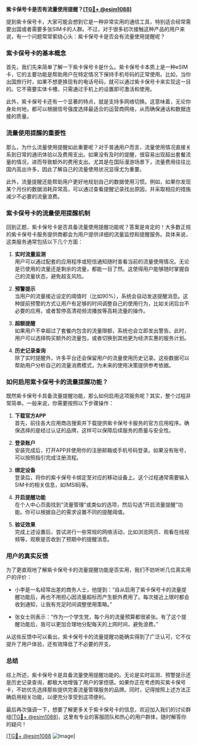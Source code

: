 **紫卡保号卡是否有流量使用提醒？[[TG💪+ @esim1088](https://t.me/s/esim1088)]**

提到紫卡保号卡，大家可能会想到它是一种非常实用的通信工具，特别适合经常需要出国或者需要多张SIM卡的人群。不过，对于很多初次接触这种产品的用户来说，有一个问题常常萦绕心头：紫卡保号卡是否会有流量使用提醒呢？

### 紫卡保号卡的基本概念

首先，我们先来简单了解一下紫卡保号卡是什么。紫卡保号卡本质上是一种eSIM卡，它的主要功能是帮助用户在特定情况下保持手机号码的正常使用。比如，当你出国旅行时，如果不想更换现有的电话号码，就可以通过紫卡保号卡来实现这一目的。它不需要实体卡槽，只需通过手机上的设置即可激活和使用。

此外，紫卡保号卡还有一个显著的特点，就是支持多网络切换。这意味着，无论你身处何地，都可以根据信号强度选择最适合的运营商网络，从而确保通话和数据连接的质量。

### 流量使用提醒的重要性

那么，为什么流量使用提醒如此重要呢？对于普通用户而言，流量使用情况直接关系到日常的通讯体验以及费用支出。如果没有及时的提醒，很容易出现超出套餐流量的情况，进而导致额外的费用支出。尤其是在国际漫游场景下，流量费用往往比国内高出许多，因此了解自己的流量使用状况显得尤为重要。

此外，流量提醒还能帮助用户更好地规划自己的数据使用习惯。例如，如果你发现某个月份的数据消耗异常高，可以通过查看提醒记录找出原因，并采取相应的措施减少不必要的流量浪费。

### 紫卡保号卡的流量使用提醒机制

回到正题，紫卡保号卡是否具备流量使用提醒功能呢？答案是肯定的！大多数正规的紫卡保号卡服务提供商都会为用户提供详细的流量监控和提醒服务。具体来说，这类服务通常包括以下几个方面：

1. **实时流量监测**  
   用户可以通过配套的应用程序或短信通知随时查看当前的流量使用情况。无论是已使用的流量还是剩余的流量，都能一目了然。这使得用户能够随时掌握自己的流量状态，避免超支风险。

2. **预警提示**  
   当用户的流量接近设定的阈值时（比如90%），系统会自动发送提醒消息。这种提前预警的方式让用户有足够的时间调整自己的使用行为，比如关闭后台不必要的应用，或者暂停高清视频流播放等高耗流量的操作。

3. **超额提醒**  
   如果用户不幸超过了套餐内包含的流量限额，系统也会立即发出警告。此时，用户可以选择购买额外的流量包，或者切换到其他更为经济实惠的服务计划。

4. **历史记录查询**  
   除了实时提醒外，许多平台还会保留用户的流量使用历史记录。这些数据可以帮助用户分析自己的流量消费模式，为未来的使用决策提供参考依据。

### 如何启用紫卡保号卡的流量提醒功能？

既然紫卡保号卡具备流量提醒功能，那么如何启用这项服务呢？其实，整个过程非常简单。一般来说，你需要按照以下步骤操作：

1. **下载官方APP**  
   首先，前往各大应用商店搜索并下载提供紫卡保号卡服务的官方应用程序。确保选择的是经过认证的品牌，这样可以保障后续服务的质量与安全性。

2. **登录账户**  
   安装完成后，打开APP并使用你的注册邮箱或手机号码登录。如果没有账号，可以按照指引完成注册流程。

3. **绑定设备**  
   登录后，将你的紫卡保号卡绑定至对应的移动设备上。这个过程通常需要输入SIM卡的相关信息，如IMSI码等。

4. **开启提醒功能**  
   在个人中心页面找到“流量管理”或类似的选项，然后勾选“开启流量提醒”功能。你可以根据自己的需求设置不同的提醒阈值。

5. **验证效果**  
   完成上述设置后，尝试进行一些常规的网络活动，比如浏览网页、观看在线视频等，观察是否收到了预期中的提醒消息。

### 用户的真实反馈

为了更直观地了解紫卡保号卡的流量提醒功能是否实用，我们不妨听听几位真实用户的评价：

- 小李是一名经常出差的商务人士，他提到：“自从启用了紫卡保号卡的流量提醒功能后，再也不用担心因流量超标而产生额外费用了。每次接近上限时都会收到通知，让我有充足时间调整使用策略。”

- 张女士则表示：“作为一个学生党，每个月的流量预算都很紧张。有了这个提醒功能后，我可以更加合理地分配每天的上网时间，避免浪费。”

从这些反馈中可以看出，紫卡保号卡的流量提醒功能确实得到了广泛认可，它不仅提升了用户体验，还有效降低了不必要的开支。

### 总结

综上所述，紫卡保号卡是具备流量使用提醒功能的。无论是实时监测、预警提示还是历史记录查询，都极大地增强了用户的掌控感。如果你正在考虑购买紫卡保号卡，不妨优先选择那些提供完善流量管理服务的品牌。同时，记得按照上述方法正确启用相关功能，以便充分享受到这项便利。

最后再次强调一下，想要了解更多关于紫卡保号卡的信息，欢迎加入我们的讨论群组[[TG💪+ @esim1088](https://t.me/s/esim1088)]，这里有专业的客服团队和热心的用户群体，随时解答你的疑问！

[[TG💪+ @esim1088](https://t.me/s/esim1088) ![Image](https://i.postimg.cc/4NQfJmqS/Snipaste-2025-05-13-00-14-12.png)]